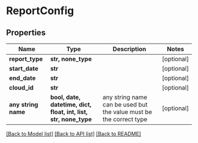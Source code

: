 # ReportConfig


## Properties
Name | Type | Description | Notes
------------ | ------------- | ------------- | -------------
**report_type** | **str, none_type** |  | [optional] 
**start_date** | **str** |  | [optional] 
**end_date** | **str** |  | [optional] 
**cloud_id** | **str** |  | [optional] 
**any string name** | **bool, date, datetime, dict, float, int, list, str, none_type** | any string name can be used but the value must be the correct type | [optional]

[[Back to Model list]](../README.md#documentation-for-models) [[Back to API list]](../README.md#documentation-for-api-endpoints) [[Back to README]](../README.md)


